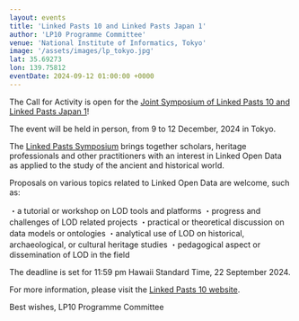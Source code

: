 ```yaml
---
layout: events
title: 'Linked Pasts 10 and Linked Pasts Japan 1'
author: 'LP10 Programme Committee'
venue: 'National Institute of Informatics, Tokyo'
image: '/assets/images/lp_tokyo.jpg'
lat: 35.69273
lon: 139.75812
eventDate: 2024-09-12 01:00:00 +0000
--- 
```



The Call for Activity is open for the [Joint Symposium of Linked Pasts 10 and Linked Pasts Japan 1](http://codh.rois.ac.jp/conference/linked-pasts-10/)! 

The event will be held in person, from 9 to 12 December, 2024 in Tokyo. 

The [Linked Pasts Symposium](https://linkedpasts.hcommons.org/) brings together scholars, heritage professionals and other practitioners with an interest in Linked Open Data as applied to the study of the ancient and historical world. 

Proposals on various topics related to Linked Open Data are welcome, such as:

・a tutorial or workshop on LOD tools and platforms
・progress and challenges of LOD related projects
・practical or theoretical discussion on data models or ontologies
・analytical use of LOD on historical, archaeological, or cultural heritage studies
・pedagogical aspect or dissemination of LOD in the field

The deadline is set for 11:59 pm Hawaii Standard Time, 22 September 2024. 

For more information, please visit the [Linked Pasts 10 website](http://codh.rois.ac.jp/conference/linked-pasts-10/).

Best wishes,
LP10 Programme Committee

